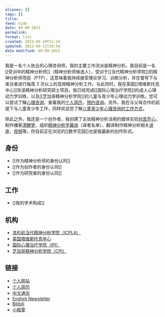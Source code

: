 ```yaml
---
aliases: []
tags: []
title: 
feed: hide
date: 09-09-2023
permalink: 
format: list
created: 2023-08-10T11:14
updated: 2023-09-11T20:50
date modified: 09-09-2023
---
```



我是一名个人执业的心理咨询师，我的主要工作流派是精神分析。我目前是一名[[受训中的精神分析师]]（精神分析师候选人），受训于[[当代精神分析学院]]的精神分析师项目（PTP），这意味着我持续接受理论学习、训练分析，并在督导下与来访者进行每周 3 次以上的高频精神分析工作。与此同时，我在英国[[塔维斯托克中心]]攻读精神分析研究硕士项目。我已经完成[[国际心理治疗学院]]的成人心理动力学训练，以及[[芝加哥精神分析学院]]的儿童与青少年心理动力学训练。您可以尝试了解[心理咨询](https://hekukaixin.com/2020/12/06/psychotherapy/)，查看我的[个人简历](https://read.cv/xiaomeng)，[预约咨询](http://kaishizixun.mikecrm.com/6zZapbq)。另外，我在与父母合作的前提下与儿童青少年工作，同样欢迎您了解[儿童青少年心理咨询的工作方式](https://hekukaixin.com/2022/04/27/%e7%94%a8%e4%b8%93%e4%b8%9a%e7%9a%84%e6%96%b9%e5%bc%8f%e4%b8%8e%e4%bd%a0%e4%b8%80%e8%b5%b7%e6%94%af%e6%8c%81%e5%ad%a9%e5%ad%90%e7%9a%84%e5%8f%91%e5%b1%95/)。

除此之外，我还是一个创作者，我创建了主张精神分析活用的媒体实验[何苦开心](https://hekukaixin.com/hekukaixin/)，制作播客[清醒梦](https://hekukaixin.com/luciddreaming/)，组织[精神分析字幕组](https://hekukaixin.com/2020/12/07/psychoanalysis-video-lectures-translation/)（译者名单），翻译制作精神分析相关[讲座](https://v.qq.com/s/videoplus/2002611270#uin=ec133a537d5ac176f893016a79843b0d)、[视频](https://space.bilibili.com/320071357)等。你目前正在浏览的[[数字花园]]也是我最新的创作形式。

## 身份

- [[作为精神分析师的身份认同]]
- [[作为创作者的身份认同]]
- [[作为研究者的身份认同]]

## 工作

- [[我的学术构成]]

## 机构

- [洛杉矶当代精神分析学院（ICPLA）](https://icpla.edu/)
- [英国塔维斯托克中心](https://tavistockandportman.ac.uk/)
- [国际心理治疗学院（IPI）](https://theipi.org/)
- [芝加哥精神分析学院（CPI）](https://chicagoanalysis.org/)

## 链接

- [个人网站](https://hekukaixin.com)
- [个人简历](https://read.cv/xiaomeng)
- [中文通讯](https://hekukaixin.zhubai.love/)
- [English Newsletter](https://chinesepsychoanalyticscene.substack.com)
- [Bilibili](https://space.bilibili.com/320071357)
- [小报童](https://xiaobot.net/p/suiyueran)